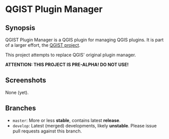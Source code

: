 # QGIST Plugin Manager

## Synopsis

QGIST Plugin Manager is a QGIS plugin for managing QGIS plugins.
It is part of a larger effort, the [QGIST project](http://www.qgist.org).

This project attempts to replace QGIS' original plugin manager.

**ATTENTION: THIS PROJECT IS PRE-ALPHA! DO NOT USE!**

## Screenshots

None (yet).

## Branches

* `master`: More or less **stable**, contains latest **release**.
* `develop`: Latest (merged) developments, likely **unstable**. Please issue pull requests against this branch.
